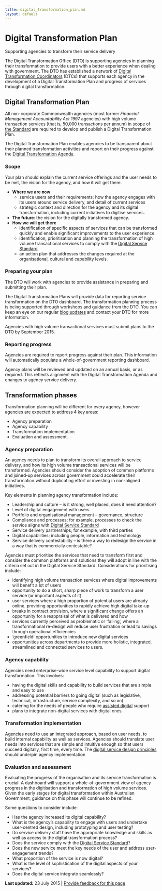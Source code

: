 ```yaml
---
title: digital_transformation_plan.md
layout: default
---
```

Digital Transformation Plan
===========================

Supporting agencies to transform their service delivery

The Digital Transformation Office (DTO) is supporting agencies in planning their transformation to provide users with a better experience when dealing with government. The DTO has established a network of [Digital Transformation Coordinators](../node/digital_transformation_coordinators.md) (DTCs) that supports each agency in the development of a Digital Transformation Plan and progress of services through digital transformation.

Digital Transformation Plan
---------------------------

All non-corporate Commonwealth agencies (most former *Financial Management Accountability Act 1997* agencies) with high volume transaction services (that is, 50,000 transactions per annum) [in scope of the Standard](../node/scope_of_the_digital_service_standard.md) are required to develop and publish a Digital Transformation Plan.

The Digital Transformation Plan enables agencies to be transparent about their planned transformation activities and report on their progress against the [Digital Transformation Agenda](../node/2015_16_digital_transformation_agenda_budget_initiatives.md). 

### Scope

Your plan should explain the current service offerings and the user needs to be met, the vision for the agency, and how it will get there.

-   **Where we are now**
    -   service users and their requirements; how the agency engages with its users around service delivery, and detail of current services
    -   strategic context and direction for the agency and its digital transformation, including current initiatives to digitise services.
-   **The future**: the vision for the digitally transformed agency.
-   **How we will get there**
    -   identification of specific aspects of services that can be transformed quickly and enable significant improvements to the user experience
    -   identification, prioritisation and planning the transformation of high volume transactional services to comply with the [Digital Service Standard](digital_service_standard.md)
    -   an action plan that addresses the changes required at the organisational, cultural and capability levels.

### Preparing your plan

The DTO will work with agencies to provide assistance in preparing and submitting their plan.

The Digital Transformation Plans will provide data for reporting service transformation on the DTO dashboard. The transformation planning process is being supported through workshops and guidance from the DTO. You can keep an eye on our regular [blog updates](../news-media/blog.1.html) and contact your DTC for more information.

Agencies with high volume transactional services must submit plans to the DTO by September 2015.  

### Reporting progress

Agencies are required to report progress against their plan. This information will automatically populate a whole-of-government reporting dashboard.

Agency plans will be reviewed and updated on an annual basis, or as required. This reflects alignment with the Digital Transformation Agenda and changes to agency service delivery.

Transformation phases
---------------------

Transformation planning will be different for every agency, however agencies are expected to address 4 key areas:

-   Agency preparation
-   Agency capability
-   Transformation implementation
-   Evaluation and assessment.

### Agency preparation

An agency needs to plan to transform its overall approach to service delivery, and how its high volume transactional services will be transformed. Agencies should consider the adoption of common platforms and joined-up services across government could accelerate their transformation without duplicating effort or investing in non-aligned initiatives.

Key elements in planning agency transformation include:

-   Leadership and culture – is it strong, well placed, does it need attention?
-   Level of digital engagement with users
-   Portfolio and organisational management – governance, structure
-   Compliance and processes; for example, processes to check the service aligns with [Digital Service Standard](digital_service_standard.md)
-   Service delivery partnerships; for example, with third parties
-   Digital capabilities; including people, information and technology
-   Service delivery contestability – is there a way to redesign the service in a way that is commercially contestable?

Agencies must prioritise the services that need to transform first and consider the common platforms and solutions they will adopt in line with the criteria set out in the Digital Service Standard. Considerations for prioritising include:

-   identifying high volume transaction services where digital improvements will benefit a lot of users
-   opportunity to do a short, sharp piece of work to transform a user service (or important aspects of it)
-   user services where a high proportion of potential users are already online, providing opportunities to rapidly achieve high digital take-up
-   breaks in contract provision, where a significant change offers an opportunity for a reappraisal of what is delivered and how
-   services currently perceived as problematic or ‘failing’, where a transformational re-design will reduce user frustration or lead to savings through operational efficiencies
-   ‘greenfield’ opportunities to introduce new digital services
-   opportunities across departments to provide more holistic, integrated, streamlined and connected services to users.

### Agency capability

Agencies need enterprise-wide service level capability to support digital transformation. This involves:

-   having the digital skills and capability to build services that are simple and easy to use
-   addressing potential barriers to going digital (such as legislative, technical, infrastructure, service complexity, and so on)
-   catering for the needs of people who require [assisted digital](../node/assisted_digital.md) support
-   plans to integrate non-digital services with digital ones.

### Transformation implementation

Agencies need to use an integrated approach, based on user needs, to build internal capability as well as services. Agencies should translate user needs into services that are simple and intuitive enough so that users succeed digitally, first time, every time. The [digital service design principles](../node/principles_of_digital_service_design.md) should underpin agency implementation.

### Evaluation and assessment

Evaluating the progress of the organisation and its service transformation is crucial. A dashboard will support a whole-of-government view of agency progress in the digitisation and transformation of high volume services. Given the early stages for digital transformation within Australian Government, guidance on this phase will continue to be refined.

Some questions to consider include:

-   Has the agency increased its digital capability?
-   What is the agency’s capability to engage with users and undertake user-centred design, including prototyping and user testing?
-   Do service delivery staff have the appropriate knowledge and skills as well as access to the digital transformation process?
-   Does the service comply with the [Digital Service Standard](digital_service_standard.md)?
-   Does the new service meet the key needs of the user and address user-engagement trends?
-   What proportion of the service is now digital?
-   What is the level of sophistication of the digital aspects of your services?
-   Does the digital service integrate seamlessly?

**Last updated:** 23 July 2015 | [Provide feedback for this page](../feedback%3Furl_from=Digitaltransformationplanning.html)

